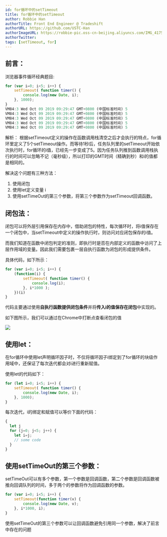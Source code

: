 ```yaml
---
id: for循环中的setTimeout
title: for循环中的setTimeout
author: Robbie Han
authorTitle: Front End Engineer @ Tradeshift
authorURL: https://github.com/USTC-Han
authorImageURL: https://robbie-pic.oss-cn-beijing.aliyuncs.com/IMG_4175.JPG?x-oss-process=style/compress
authorTwitter: 
tags: [setTimeout, for]
---
```

## 前言：

浏览器事件循环经典题目:
```js
for (var i=0; i<5; i++) {
    setTimeout( function timer() {
        console.log(new Date, i);
    }, 1000);
}
VM84:3 Wed Oct 09 2019 09:29:47 GMT+0800 (中国标准时间) 5
VM84:3 Wed Oct 09 2019 09:29:47 GMT+0800 (中国标准时间) 5
VM84:3 Wed Oct 09 2019 09:29:47 GMT+0800 (中国标准时间) 5
VM84:3 Wed Oct 09 2019 09:29:47 GMT+0800 (中国标准时间) 5
VM84:3 Wed Oct 09 2019 09:29:47 GMT+0800 (中国标准时间) 5
```

解析： 根据setTimeout定义的操作在函数调用栈清空之后才会执行的特点，for循环里定义了5个setTimeout操作。而等待1秒后，任务队列里的setTimeout开始依次执行时，for循环的i值，已经先一步变成了5。因为任务队列推到函数调用栈执行的时间可以忽略不记（毫秒级），所以打印的GMT时间（精确到秒）和i的值都是相同的。

<!--truncate-->
解决这个问题有三种方法：

1. 使用闭包
2. 使用let定义变量 i
3. 使用setTimeOut的第三个参数，将第三个参数作为setTimeout回调函数。

## 闭包法：

闭包可以将外层引用保存在内存中，借助闭包的特性，每次循环时，将i值保存在一个闭包中，当setTimeout中定义的操作执行时，则访问对应闭包保存的i值。

而我们知道在函数中闭包判定的准则，即执行时是否在内部定义的函数中访问了上层作用域的变量。因此我们需要包裹一层自执行函数为闭包的形成提供条件。

具体代码，如下所示：
```js
for (var i=0; i<5; i++) { 
    (function(i) {
        setTimeout( function timer() {
            console.log(i);
        }, i*1000 );
    })(i)
}
```
代码主要通过使用**自执行函数提供闭包条件**并将**传入i的值保存在闭包**中实现的。

如下图所示，我们可以通过在Chrome中打断点查看闭包的值

![](https://cosmos-x.oss-cn-hangzhou.aliyuncs.com/xTvjaK.png)

## 使用let：

在for循环中使用let声明循环因子时，不仅将循环因子i绑定到了for循环的块级作用域中，还保证了每次迭代都会对i进行重新赋值。

使用let的代码如下：
```js
for (let i=0; i<5; i++) {
    setTimeout( function timer() {
        console.log(new Date, i);
    }, 1000);
}
```

每次迭代，i的绑定和赋值可以等价下面的代码：

```js
{
  let j
  for (j=0; j<5; j++) {
    let i=j;
    // some code
  }
}

```
## 使用setTimeOut的第三个参数：

setTimeOut可以有多个参数，第一个参数是回调函数，第二个参数是回调函数被推向回调队列的时间，多于两个的参数将作为回调函数的参数。

```js
for (var i=0; i<5; i++) {
    setTimeout(function timer(v) {
        console.log(new Date, v);
    }, i*1000, i);
}
```
使用setTimeOut的第三个参数可以让回调函数避免引用同一个参数，解决了前言中存在的问题
